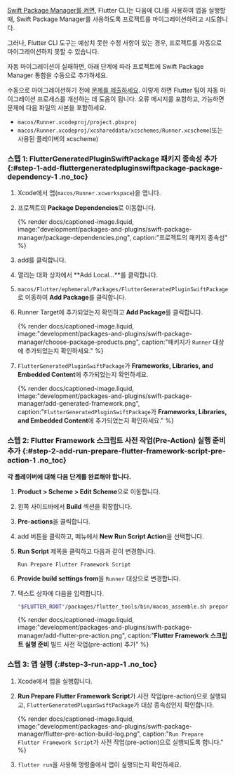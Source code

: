 [Swift Package Manager를 켜면][turn on Swift Package Manager], 
Flutter CLI는 다음에 CLI를 사용하여 앱을 실행할 때, 
Swift Package Manager를 사용하도록 프로젝트를 마이그레이션하려고 시도합니다.

그러나, Flutter CLI 도구는 예상치 못한 수정 사항이 있는 경우, 
프로젝트를 자동으로 마이그레이션하지 못할 수 있습니다.

자동 마이그레이션이 실패하면, 
아래 단계에 따라 프로젝트에 Swift Package Manager 통합을 수동으로 추가하세요.

수동으로 마이그레이션하기 전에 [문제를 제출하세요][file an issue]. 
이렇게 하면 Flutter 팀이 자동 마이그레이션 프로세스를 개선하는 데 도움이 됩니다. 
오류 메시지를 포함하고, 가능하면 문제에 다음 파일의 사본을 포함하세요.

* `macos/Runner.xcodeproj/project.pbxproj`
* `macos/Runner.xcodeproj/xcshareddata/xcschemes/Runner.xcscheme`(또는 사용된 플레이버의 xcscheme)

### 스텝 1: FlutterGeneratedPluginSwiftPackage 패키지 종속성 추가 {:#step-1-add-fluttergeneratedpluginswiftpackage-package-dependency-1 .no_toc}

1. Xcode에서 앱(`macos/Runner.xcworkspace`)을 엽니다.
1. 프로젝트의 **Package Dependencies**로 이동합니다.

   {% render docs/captioned-image.liquid,
   image:"development/packages-and-plugins/swift-package-manager/package-dependencies.png",
   caption:"프로젝트의 패키지 종속성" %}

2. <span class="material-symbols-outlined">add</span>를 클릭합니다.
3. 열리는 대화 상자에서 **Add Local...**를 클릭합니다.
4. `macos/Flutter/ephemeral/Packages/FlutterGeneratedPluginSwiftPackage`로 이동하여 **Add Package**를 클릭합니다.
5. Runner Target에 추가되었는지 확인하고 **Add Package**를 클릭합니다.

   {% render docs/captioned-image.liquid,
   image:"development/packages-and-plugins/swift-package-manager/choose-package-products.png",
   caption:"패키지가 `Runner` 대상에 추가되었는지 확인하세요." %}

6. `FlutterGeneratedPluginSwiftPackage`가 **Frameworks, Libraries, and Embedded Content**에 추가되었는지 확인하세요.
   
   {% render docs/captioned-image.liquid,
   image:"development/packages-and-plugins/swift-package-manager/add-generated-framework.png",
   caption:"`FlutterGeneratedPluginSwiftPackage`가 **Frameworks, Libraries, and Embedded Content**에 추가되었는지 확인하세요." %}

### 스텝 2: Flutter Framework 스크립트 사전 작업(Pre-Action) 실행 준비 추가 {:#step-2-add-run-prepare-flutter-framework-script-pre-action-1 .no_toc}

**각 플레이버에 대해 다음 단계를 완료해야 합니다.**

1. **Product > Scheme > Edit Scheme**으로 이동합니다.
1. 왼쪽 사이드바에서 **Build** 섹션을 확장합니다.
1. **Pre-actions**을 클릭합니다.
1. <span class="material-symbols-outlined">add</span> 버튼을 클릭하고, 
   메뉴에서 **New Run Script Action**을 선택합니다.
2. **Run Script** 제목을 클릭하고 다음과 같이 변경합니다.

   ```plaintext
   Run Prepare Flutter Framework Script
   ```

3. **Provide build settings from**을 `Runner` 대상으로 변경합니다.
4. 텍스트 상자에 다음을 입력합니다.

   ```sh
   "$FLUTTER_ROOT"/packages/flutter_tools/bin/macos_assemble.sh prepare
   ```

   {% render docs/captioned-image.liquid,
   image:"development/packages-and-plugins/swift-package-manager/add-flutter-pre-action.png",
   caption:"**Flutter Framework 스크립트 실행 준비** 빌드 사전 작업(pre-action) 추가" %}

### 스텝 3: 앱 실행 {:#step-3-run-app-1 .no_toc}

1. Xcode에서 앱을 실행합니다.
1. **Run Prepare Flutter Framework Script**가 사전 작업(pre-action)으로 실행되고, 
   `FlutterGeneratedPluginSwiftPackage`가 대상 종속성인지 확인합니다.

   {% render docs/captioned-image.liquid,
   image:"development/packages-and-plugins/swift-package-manager/flutter-pre-action-build-log.png",
   caption:"`Run Prepare Flutter Framework Script`가 사전 작업(pre-action)으로 실행되도록 합니다." %}

2. `flutter run`을 사용해 명령줄에서 앱이 실행되는지 확인하세요.

[turn on Swift Package Manager]: /packages-and-plugins/swift-package-manager/for-app-developers/#how-to-turn-on-swift-package-manager
[file an issue]: {{site.github}}/flutter/flutter/issues/new?template=2_bug.yml
